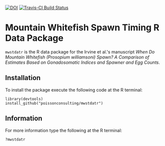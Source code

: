 [![DOI](https://zenodo.org/badge/doi/10.5281/zenodo.32591.svg)](http://dx.doi.org/10.5281/zenodo.32591)
[![Travis-CI Build Status](https://travis-ci.org/poissonconsulting/mwstdatr.svg?branch=master)](https://travis-ci.org/poissonconsulting/mwstdatr)

# Mountain Whitefish Spawn Timing R Data Package

`mwstdatr` is the R data package for the Irvine et al.'s manuscript 
*When Do Mountain Whitefish (Prosopium williamsoni) Spawn? A Comparison of Estimates Based on Gonadosomatic Indices and Spawner and Egg Counts*.

## Installation

To install the package execute the following code at the R terminal:
```
library(devtools)
install_github("poissonconsulting/mwstdatr")
```

## Information

For more information type the following at the R terminal:
```
?mwstdatr
```

